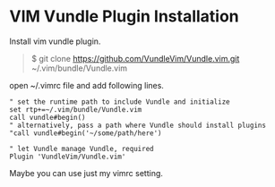 # VIM Vundle Plugin Installation
Install vim vundle plugin.
> $ git clone https://github.com/VundleVim/Vundle.vim.git ~/.vim/bundle/Vundle.vim

open ~/.vimrc file and add following lines.
```vim
" set the runtime path to include Vundle and initialize
set rtp+=~/.vim/bundle/Vundle.vim
call vundle#begin()
" alternatively, pass a path where Vundle should install plugins
"call vundle#begin('~/some/path/here')
 
" let Vundle manage Vundle, required
Plugin 'VundleVim/Vundle.vim'
```
Maybe you can use just my vimrc setting.
